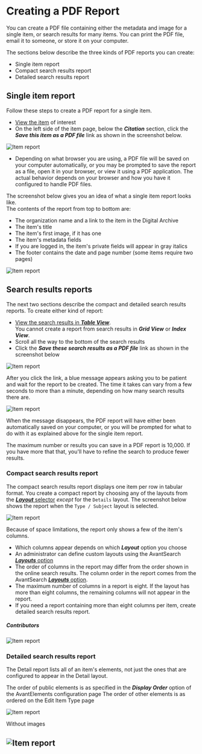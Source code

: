# Creating a PDF Report

You can create a PDF file containing either the metadata and image for a single item,
or search results for many items. You can print the PDF file, email it to someone, or
store it on your computer.

The sections below describe the three kinds of PDF reports you can create:

-   Single item report
-   Compact search results report
-   Detailed search results report

## Single item report

Follow these steps to create a PDF report for a single item.

-   [View the item](/user/viewing-items/) of interest
-   On the left side of the item page, below the **_Citation_** section, click the  
    **_Save this item as a PDF file_** link as shown in the screenshot below.

![Item report](pdf-report-5.jpg)

-   Depending on what browser you are using, a PDF file will be saved on your computer
    automatically, or you may be prompted to save the report as a file, open it in your
    browser, or view it using a PDF application. The actual behavior depends on your
    browser and how you have it configured to handle PDF files.

The screenshot below gives you an idea of what a single item report looks like.  
The contents of the report from top to bottom are:

-   The organization name and a link to the item in the Digital Archive
-   The item's title
-   The item's first image, if it has one
-   The item's metadata fields
-   If you are logged in, the item's private fields will appear in gray italics
-   The footer contains the date and page number (some items require two pages)

![Item report](pdf-report-4.jpg)

## Search results reports

The next two sections describe the compact and detailed search results reports. To create either kind
of report:

-   [View the search results in **_Table View_**](/user/viewing-search-results/#table-view).  
    You cannot create a report from search results in **_Grid View_** or **_Index View_**.
-   Scroll all the way to the bottom of the search results
-   Click the **_Save these search results as a PDF file_** link as shown in the screenshot below

![Item report](pdf-report-6.jpg)

After you click the link, a blue message appears asking you to be patient and wait for the report to
be created. The time it takes can vary from a few seconds to more than a minute, depending on how many
search results there are.

![Item report](pdf-report-7.jpg)

When the message disappears, the PDF report will have either been automatically
saved on your computer, or you will be prompted for what to do with it as explained above for the single
item report. 

The maximum number or results you can save in a PDF report is 10,000. If you have more that that,
you'll have to refine the search to produce fewer results.

### Compact search results report

The compact search results report displays one item per row in tabular format. You create a compact
report by choosing any of the layouts from the [**_Layout_** selector](/user/viewing-search-results/#compact-table-view-layouts)
*except* for the `Details` layout. The screenshot below shows the report when the `Type / Subject` layout is selected.

![Item report](pdf-report-3.jpg)

Because of space limitations, the report only shows a few of the item's columns. 

-   Which columns appear depends on which **_Layout_** option you choose
-   An administrator can define custom layouts using the AvantSearch
    [**_Layouts_** option](/plugins/avantsearch/#layouts-option)
-   The order of columns in the report may differ from the order shown in the online search results.
    The column order in the report comes from the AvantSearch [**_Layouts_** option](/plugins/avantsearch/#layouts-option).
-   The maximum number of columns in a report is eight. If the layout has more than eight columns,
    the remaining columns will not appear in the report.
-   If you need a report containing more than eight columns per item, create detailed search results report.

##### Contributors

![Item report](pdf-report-8.jpg)



### Detailed search results report
The Detail report lists all of an item's elements, not just the ones that are configured to appear in
the Detail layout.

The order of public  elements is as specified in the **_Display Order_** option of the AvantElements configuration page 
The order of other elements is as ordered on the Edit Item Type page

![Item report](pdf-report-1.jpg)

Without images

![Item report](pdf-report-2.jpg)
---


